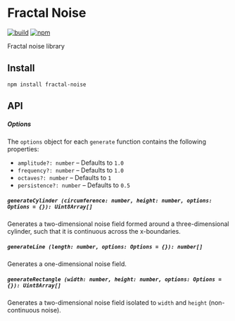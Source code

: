 # Fractal Noise

[![build](https://img.shields.io/travis/joshforisha/fractal-noise-js.svg)](https://travis-ci.org/joshforisha/fractal-noise-js)
[![npm](https://img.shields.io/npm/v/fractal-noise.svg)](https://www.npmjs.org/package/fractal-noise)

Fractal noise library

## Install

    npm install fractal-noise

## API

##### Options
The `options` object for each `generate` function contains the following properties:
* `amplitude?: number` – Defaults to `1.0`
* `frequency?: number` – Defaults to `1.0`
* `octaves?: number` – Defaults to `1`
* `persistence?: number` – Defaults to `0.5`

##### `generateCylinder (circumference: number, height: number, options: Options = {}): Uint8Array[]`
Generates a two-dimensional noise field formed around a three-dimensional cylinder, such that it is continuous across the x-boundaries.

##### `generateLine (length: number, options: Options = {}): number[]`
Generates a one-dimensional noise field.

##### `generateRectangle (width: number, height: number, options: Options = {}): Uint8Array[]`
Generates a two-dimensional noise field isolated to `width` and `height` (non-continuous noise).
